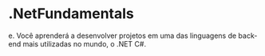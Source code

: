 # .NetFundamentals
e. Você aprenderá a desenvolver projetos em uma das linguagens de back-end mais utilizadas no mundo, o .NET C#.
